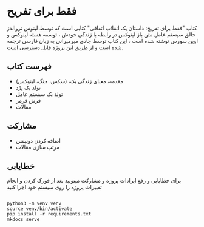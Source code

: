 # فقط برای تفریح

کتاب "فقط برای تفریح: داستان یک انقلاب اتفاقی" کتابی است که توسط لینوس تروالدز خالق سیستم عامل متن باز لینوکس در رابطه با زندگی خودش ، توسعه هسته لینوکس و اوپن سورس نوشته شده است ، این کتاب توسط جادی میرمیرانی به زبان فارسی ترجمه شده است و از طریق این پروژه قابل دسترسی است.

## فهرست کتاب

- مقدمه، معنای زندگی یک، (سکس، جنگ، لینوکس)
- تولد یک نِرْد
- تولد یک سیستم عامل
- فرش قرمز
- مقالات

## مشارکت

- اضافه کردن دونیشن
- مرتب سازی مقالات

## خطایابی

برای خطایابی و رفع ایرادات پروژه و مشارکت میتونید بعد از فورک کردن و انجام تغییرات پروژه را روی سیستم خود اجرا کنید

```shell

python3 -m venv venv
source venv/bin/activate
pip install -r requirements.txt
mkdocs serve

```
